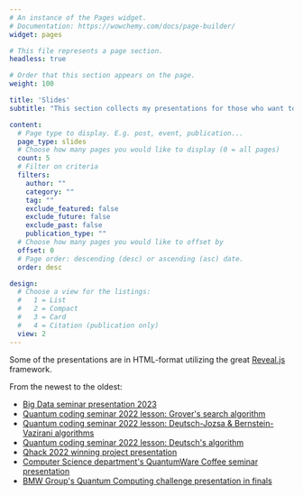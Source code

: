```yaml
---
# An instance of the Pages widget.
# Documentation: https://wowchemy.com/docs/page-builder/
widget: pages

# This file represents a page section.
headless: true

# Order that this section appears on the page.
weight: 100

title: 'Slides'
subtitle: "This section collects my presentations for those who want to return them later. ''You don't really understand it before you can explain it to others.''"

content:
  # Page type to display. E.g. post, event, publication...
  page_type: slides
  # Choose how many pages you would like to display (0 = all pages)
  count: 5
  # Filter on criteria
  filters:
    author: ""
    category: ""
    tag: ""
    exclude_featured: false
    exclude_future: false
    exclude_past: false
    publication_type: ""
  # Choose how many pages you would like to offset by
  offset: 0
  # Page order: descending (desc) or ascending (asc) date.
  order: desc

design:
  # Choose a view for the listings:
  #   1 = List
  #   2 = Compact
  #   3 = Card
  #   4 = Citation (publication only)
  view: 2
---
```

Some of the presentations are in HTML-format utilizing the great [Reveal.js](https://revealjs.com/) framework.

From the newest to the oldest:
- [Big Data seminar presentation 2023](https://valterUo.github.io/presentations/Quantum_computing_perspective_for_Big_Data_management_2023/index.html)
- [Quantum coding seminar 2022 lesson: Grover's search algorithm](https://valteruo.github.io/presentations/Quantum_coding_seminar_Grover_algorithm/Lesson_5_4_Grover_search_algorithm.pdf)
- [Quantum coding seminar 2022 lesson: Deutsch-Jozsa & Bernstein-Vazirani algorithms](https://valteruo.github.io/presentations/Quantum_coding_seminar_%20Deutsch-Jozsa_and_Bernstein-Vazirani_algorithms/Lesson_5_2__Deutsch_Jozsa___Bernstein_Vazirani_algorithms.pdf)
- [Quantum coding seminar 2022 lesson: Deutsch's algorithm](https://valteruo.github.io/presentations/Quantum_coding_seminar_Deutsch_algorithm/Lesson_5_1__Deutsch_algorithm.pdf)
- [Qhack 2022 winning project presentation](https://valteruo.github.io/presentations/QHack2022/index.html)
- [Computer Science department's QuantumWare Coffee seminar presentation](https://valteruo.github.io/presentations/quantumWare/index.html)
- [BMW Group's Quantum Computing challenge presentation in finals](https://valteruo.github.io/presentations/bmwSensorOptimization/index.html)